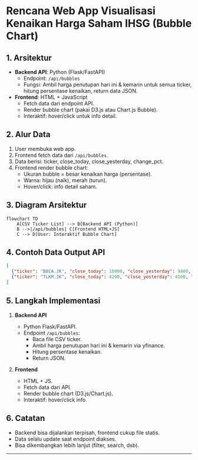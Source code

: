# Rencana Web App Visualisasi Kenaikan Harga Saham IHSG (Bubble Chart)

## 1. Arsitektur

- **Backend API**: Python (Flask/FastAPI)
  - Endpoint: `/api/bubbles`
  - Fungsi: Ambil harga penutupan hari ini & kemarin untuk semua ticker, hitung persentase kenaikan, return data JSON.
- **Frontend**: HTML + JavaScript
  - Fetch data dari endpoint API.
  - Render bubble chart (pakai D3.js atau Chart.js Bubble).
  - Interaktif: hover/click untuk info detail.

## 2. Alur Data

1. User membuka web app.
2. Frontend fetch data dari `/api/bubbles`.
3. Data berisi: ticker, close_today, close_yesterday, change_pct.
4. Frontend render bubble chart:
   - Ukuran bubble = besar kenaikan harga (persentase).
   - Warna: hijau (naik), merah (turun).
   - Hover/click: info detail saham.

## 3. Diagram Arsitektur

```mermaid
flowchart TD
    A[CSV Ticker List] --> B[Backend API (Python)]
    B -->|/api/bubbles| C[Frontend HTML+JS]
    C --> D[User: Interaktif Bubble Chart]
```

## 4. Contoh Data Output API

```json
[
  {"ticker": "BBCA.JK", "close_today": 10000, "close_yesterday": 9800, "change_pct": 2.04},
  {"ticker": "TLKM.JK", "close_today": 4200, "close_yesterday": 4100, "change_pct": 2.44}
]
```

## 5. Langkah Implementasi

1. **Backend API**
   - Python Flask/FastAPI.
   - Endpoint `/api/bubbles`:
     - Baca file CSV ticker.
     - Ambil harga penutupan hari ini & kemarin via yfinance.
     - Hitung persentase kenaikan.
     - Return JSON.

2. **Frontend**
   - HTML + JS.
   - Fetch data dari API.
   - Render bubble chart (D3.js/Chart.js).
   - Interaktif: hover/click info.

## 6. Catatan

- Backend bisa dijalankan terpisah, frontend cukup file statis.
- Data selalu update saat endpoint diakses.
- Bisa dikembangkan lebih lanjut (filter, search, dsb).

---